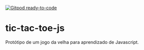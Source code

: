 [![Gitpod ready-to-code](https://img.shields.io/badge/Gitpod-ready--to--code-blue?logo=gitpod)](https://gitpod.io/#https://github.com/NodaEng/tic-tac-toe-js)

# tic-tac-toe-js

Protótipo de um jogo da velha para aprendizado de Javascript.
